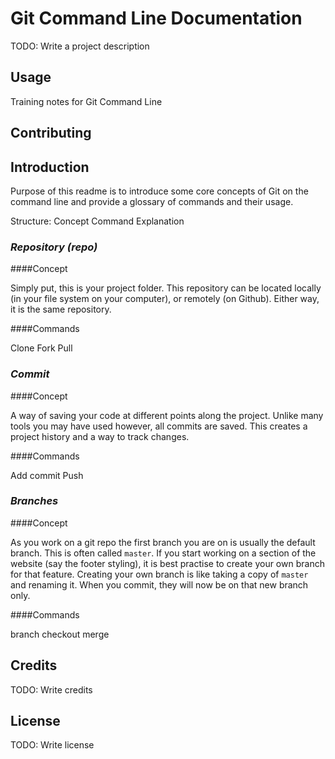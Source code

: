 # Git Command Line Documentation

TODO: Write a project description

## Usage

Training notes for Git Command Line

## Contributing

## Introduction

Purpose of this readme is to introduce some core concepts of Git on the command line and provide a glossary of commands and their usage.

Structure: Concept 
Command
Explanation

### *Repository (repo)*

####Concept

Simply put, this is your project folder. This repository can be located locally (in your file system on your computer), or remotely (on Github). Either way, it is the same repository.

####Commands

Clone
Fork
Pull

### *Commit*

####Concept

A way of saving your code at different points along the project. Unlike many tools you may have used however, all commits are saved. This creates a project history and a way to track changes.

####Commands

Add
commit
Push


### *Branches*

####Concept

As you work on a git repo the first branch you are on is usually the default branch. This is often called `master`. If you start working on a section of the website (say the footer styling), it is best practise to create your own branch for that feature. Creating your own branch is like taking a copy of `master` and renaming it. When you commit, they will now be on that new branch only.


####Commands

branch
checkout
merge




## Credits

TODO: Write credits

## License

TODO: Write license